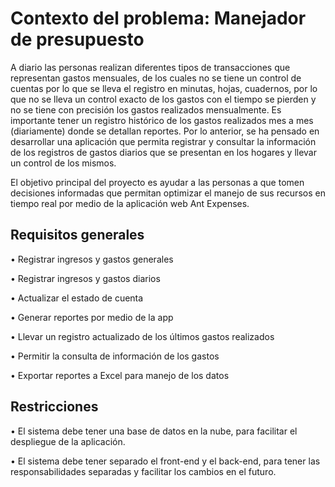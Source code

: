 # Contexto del problema: Manejador de presupuesto

A diario las personas realizan diferentes tipos de transacciones que representan gastos mensuales, de los cuales no se tiene un control de cuentas por lo que se lleva el registro en minutas, hojas, cuadernos, por lo que no se lleva un control exacto de los gastos con el tiempo se pierden y no se tiene con precisión los gastos realizados mensualmente.
Es importante tener un registro histórico de los gastos realizados mes a mes (diariamente) donde se detallan reportes.
Por lo anterior, se ha pensado en desarrollar una aplicación que permita registrar y consultar la información de los registros de gastos diarios que se presentan en los hogares y llevar un control de los mismos.

El objetivo principal del proyecto es ayudar a las personas a que tomen decisiones informadas que permitan optimizar el manejo de sus recursos en tiempo real por medio de la aplicación web Ant Expenses.

## Requisitos generales

•	Registrar ingresos y gastos generales

•	Registrar ingresos y gastos diarios

•	Actualizar el estado de cuenta 

•	Generar reportes por medio de la app

•	Llevar un registro actualizado de los últimos gastos realizados

•	Permitir la consulta de información de los gastos

•	Exportar reportes a Excel para manejo de los datos

## Restricciones

•	El sistema debe tener una base de datos en la nube, para facilitar el despliegue de la aplicación.

•	El sistema debe tener separado el front-end y el back-end, para tener las responsabilidades separadas y facilitar los cambios en el futuro.  







